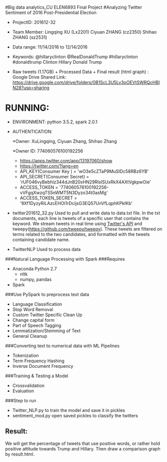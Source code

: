 #Big data analytics_CU ELEN6893 Final Project
#Analyzing Twitter Sentiment of 2016 Post-Presidential Election

* ProjectID: 
			201612-32
* Team Member:
			Lingqing XU        (Lx2201)
			Ciyuan ZHANG   (cz2350)
			Shihao ZHANG   (sz2531)

* Data range: 
			11/14/2016 to 12/14/2016
* Keywords: 
		@hillaryclinton 
		@RealDonaldTrump
		#hillaryclinton 
		#donaldtrump 
		Clinton 
		Hillary 
		Donald 
		Trump

* Raw tweets (1.17GB) + Processed Data + Final result (html graph) :
Google Drive Shared Link:
https://drive.google.com/drive/folders/0B1ScL3U5Lv3oOEVtSWRQcHBIN28?usp=sharing
                
# RUNNING:

* ENVIRONMENT: 
		python 3.5.2, spark 2.0.1

* AUTHENTICATION:
	
	*Owner: XuLingqing, Ciyuan Zhang, Shihao Zhang

	*Owner ID: 774060576100192256
	
	* https://apps.twitter.com/app/13197060/show
	* https://twitter.com/?lang=en
	* API_KEY(Consumer Key ) = 'wO3e5cZTaP9MuSIDc58RBz6YB'
	* API_SECRET(Consumer Secret) = 'rUF046vyBebhlz344dJnB20xHN29RlsISUxRkX4AXtVgkpwOie'
	* ACCESS_TOKEN = '774060576100192256-vVFgqXwzqTS5nWMT5N3Dyzo34t0asMg'
	* ACCESS_TOKEN_SECRET = '9Xf1DyzyRiLAzcEHOi1rDcijsG3EQ57UnVfLqphKPkIKb'

* twitter201612_32.py
	Used to pull and write data to data.txt file. In the txt documents, each line is tweets of a specific user that contains the keyword. We stream tweets in real time using [Twitter's API](https://dev.twitter.com/streaming/public) and tweepy(https://github.com/tweepy/tweepy). These tweets are filtered on terms related to the two candidates, and formatted with the tweets containing candidate name. 

* TwitterNLP
	Used to process data

###Natural Language Processing with Spark
###Requires
* Anaconda Python 2.7
  * nltk
  * numpy, pandas
* Spark

###Use PySpark to preprocess text data
* Language Classification
* Stop Word Removal
* Custom Twitter Specific Clean Up
* Change capital form
* Part of Speech Tagging
* Lemmatization/Stemming of Text
* General Cleanup

###Converting text to numerical data with ML Pipelines
* Tokenization
* Term Frequency Hashing
* Inverse Document Frequency

###Training & Testing a Model
* Crossvalidation
* Evaluation

###Step to run
* Twitter_NLP.py to train the model and save it in pickles
* sentiment_mod.py open saved pickles to classify the twitters

## Result: 
We will get the percentage of tweets that use positive words, or rather hold positive attitude towards Trump and Hillary. 
Then draw a comparison graph by result.html.


 

